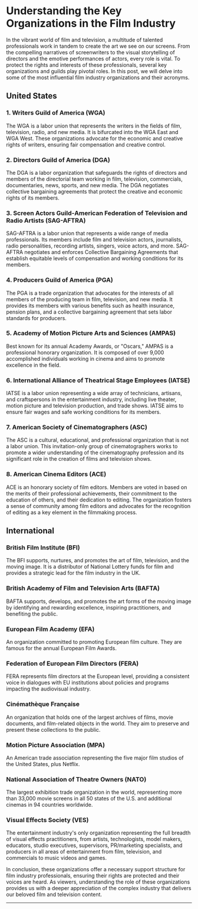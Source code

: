 # Understanding the Key Organizations in the Film Industry

In the vibrant world of film and television, a multitude of talented professionals work in tandem to create the art we see on our screens. From the compelling narratives of screenwriters to the visual storytelling of directors and the emotive performances of actors, every role is vital. To protect the rights and interests of these professionals, several key organizations and guilds play pivotal roles. In this post, we will delve into some of the most influential film industry organizations and their acronyms.

## United States

### 1. Writers Guild of America (WGA)

The WGA is a labor union that represents the writers in the fields of film, television, radio, and new media. It is bifurcated into the WGA East and WGA West. These organizations advocate for the economic and creative rights of writers, ensuring fair compensation and creative control.

### 2. Directors Guild of America (DGA)

The DGA is a labor organization that safeguards the rights of directors and members of the directorial team working in film, television, commercials, documentaries, news, sports, and new media. The DGA negotiates collective bargaining agreements that protect the creative and economic rights of its members.

### 3. Screen Actors Guild‐American Federation of Television and Radio Artists (SAG-AFTRA)

SAG-AFTRA is a labor union that represents a wide range of media professionals. Its members include film and television actors, journalists, radio personalities, recording artists, singers, voice actors, and more. SAG-AFTRA negotiates and enforces Collective Bargaining Agreements that establish equitable levels of compensation and working conditions for its members.

### 4. Producers Guild of America (PGA)

The PGA is a trade organization that advocates for the interests of all members of the producing team in film, television, and new media. It provides its members with various benefits such as health insurance, pension plans, and a collective bargaining agreement that sets labor standards for producers.

### 5. Academy of Motion Picture Arts and Sciences (AMPAS)

Best known for its annual Academy Awards, or "Oscars," AMPAS is a professional honorary organization. It is composed of over 9,000 accomplished individuals working in cinema and aims to promote excellence in the field.

### 6. International Alliance of Theatrical Stage Employees (IATSE)

IATSE is a labor union representing a wide array of technicians, artisans, and craftspersons in the entertainment industry, including live theater, motion picture and television production, and trade shows. IATSE aims to ensure fair wages and safe working conditions for its members.

### 7. American Society of Cinematographers (ASC)

The ASC is a cultural, educational, and professional organization that is not a labor union. This invitation-only group of cinematographers works to promote a wider understanding of the cinematography profession and its significant role in the creation of films and television shows.

### 8. American Cinema Editors (ACE)

ACE is an honorary society of film editors. Members are voted in based on the merits of their professional achievements, their commitment to the education of others, and their dedication to editing. The organization fosters a sense of community among film editors and advocates for the recognition of editing as a key element in the filmmaking process.

## International

### British Film Institute (BFI)

The BFI supports, nurtures, and promotes the art of film, television, and the moving image. It is a distributor of National Lottery funds for film and provides a strategic lead for the film industry in the UK.

### British Academy of Film and Television Arts (BAFTA)

BAFTA supports, develops, and promotes the art forms of the moving image by identifying and rewarding excellence, inspiring practitioners, and benefiting the public.

### European Film Academy (EFA)

An organization committed to promoting European film culture. They are famous for the annual European Film Awards.

### Federation of European Film Directors (FERA)

FERA represents film directors at the European level, providing a consistent voice in dialogues with EU institutions about policies and programs impacting the audiovisual industry.

### Cinémathèque Française

An organization that holds one of the largest archives of films, movie documents, and film-related objects in the world. They aim to preserve and present these collections to the public.

### Motion Picture Association (MPA)

An American trade association representing the five major film studios of the United States, plus Netflix.

### National Association of Theatre Owners (NATO)

The largest exhibition trade organization in the world, representing more than 33,000 movie screens in all 50 states of the U.S. and additional cinemas in 94 countries worldwide.

### Visual Effects Society (VES)

The entertainment industry's only organization representing the full breadth of visual effects practitioners, from artists, technologists, model makers, educators, studio executives, supervisors, PR/marketing specialists, and producers in all areas of entertainment from film, television, and commercials to music videos and games.

In conclusion, these organizations offer a necessary support structure for film industry professionals, ensuring their rights are protected and their voices are heard. As viewers, understanding the role of these organizations provides us with a deeper appreciation of the complex industry that delivers our beloved film and television content.

---
